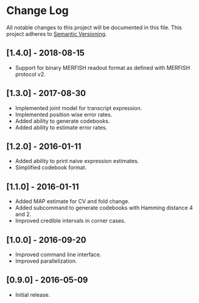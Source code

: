 # Change Log
All notable changes to this project will be documented in this file.
This project adheres to [Semantic Versioning](http://semver.org/).

## [1.4.0] - 2018-08-15
- Support for binary MERFISH readout format as defined with MERFISH protocol v2.

## [1.3.0] - 2017-08-30
- Implemented joint model for transcript expression.
- Implemented position wise error rates.
- Added ability to generate codebooks.
- Added ability to estimate error rates.

## [1.2.0] - 2016-01-11
- Added ability to print naive expression estimates.
- Simplified codebook format.

## [1.1.0] - 2016-01-11
- Added MAP estimate for CV and fold change.
- Added subcommand to generate codebooks with Hamming distance 4 and 2.
- Improved credible intervals in corner cases.

## [1.0.0] - 2016-09-20
- Improved command line interface.
- Improved parallelization.

## [0.9.0] - 2016-05-09
- Initial release.
